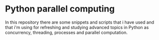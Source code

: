 # Python parallel computing

In this repository there are some snippets and scripts that i have used and that i'm using for refreshing and studying advanced topics in Python as concurrency, threading, processes and parallel computation.  
